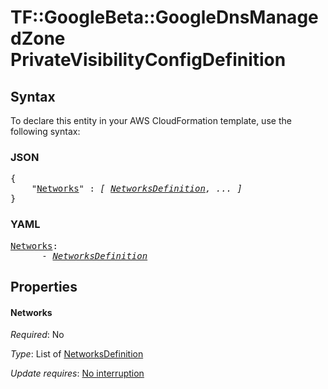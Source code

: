 # TF::GoogleBeta::GoogleDnsManagedZone PrivateVisibilityConfigDefinition

## Syntax

To declare this entity in your AWS CloudFormation template, use the following syntax:

### JSON

<pre>
{
    "<a href="#networks" title="Networks">Networks</a>" : <i>[ <a href="networksdefinition.md">NetworksDefinition</a>, ... ]</i>
}
</pre>

### YAML

<pre>
<a href="#networks" title="Networks">Networks</a>: <i>
      - <a href="networksdefinition.md">NetworksDefinition</a></i>
</pre>

## Properties

#### Networks

_Required_: No

_Type_: List of <a href="networksdefinition.md">NetworksDefinition</a>

_Update requires_: [No interruption](https://docs.aws.amazon.com/AWSCloudFormation/latest/UserGuide/using-cfn-updating-stacks-update-behaviors.html#update-no-interrupt)

